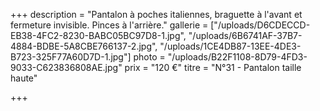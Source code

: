 +++
description = "Pantalon à poches italiennes, braguette à l'avant et fermeture invisible. Pinces à l'arrière."
gallerie = ["/uploads/D6CDECCD-EB38-4FC2-8230-BABC05BC97D8-1.jpg", "/uploads/6B6741AF-37B7-4884-BDBE-5A8CBE766137-2.jpg", "/uploads/1CE4DB87-13EE-4DE3-B723-325F77A60D7D-1.jpg"]
photo = "/uploads/B22F1108-8D79-4FD3-9033-C623836808AE.jpg"
prix = "120 €"
titre = "N°31 - Pantalon taille haute"

+++
